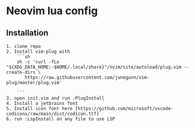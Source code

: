 # Neovim lua config

## Installation
    1. clone repo
    2. Install vim-plug with 
        ```sh
        sh -c 'curl -fLo "${XDG_DATA_HOME:-$HOME/.local/share}"/nvim/site/autoload/plug.vim --create-dirs \
           https://raw.githubusercontent.com/junegunn/vim-plug/master/plug.vim'

        ```
    3. open init.vim and run :PlugInstall
    4. Install a jetbrains font
    5. Install icon font here [https://github.com/microsoft/vscode-codicons/raw/main/dist/codicon.ttf]
    6. run :LspInstall on any file to use LSP
    

